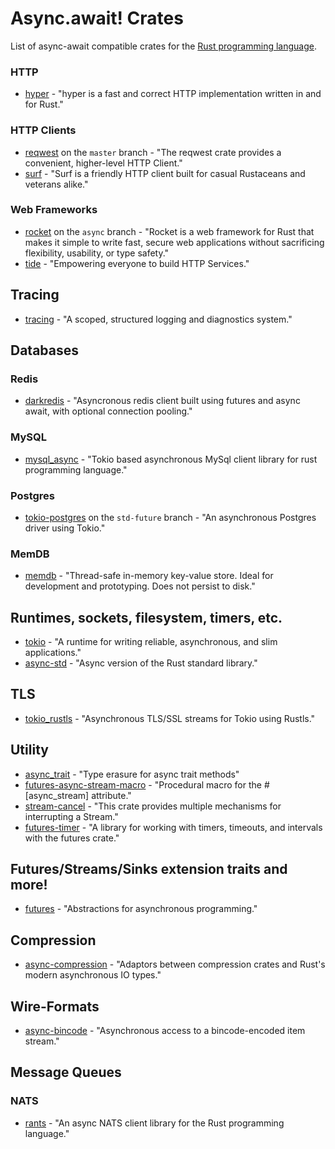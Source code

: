 # Async.await! Crates

List of async-await compatible crates for the [Rust programming language](https://www.rust-lang.org/).

### HTTP
- [hyper](https://docs.rs/hyper/latest) - "hyper is a fast and correct HTTP implementation written in and for Rust."

### HTTP Clients
- [reqwest](https://docs.rs/reqwest/latest) on the `master` branch - "The reqwest crate provides a convenient, higher-level HTTP Client."
- [surf](https://docs.rs/surf/latest) - "Surf is a friendly HTTP client built for casual Rustaceans and veterans alike."

### Web Frameworks
- [rocket](https://docs.rs/rocket/latest/) on the `async` branch - "Rocket is a web framework for Rust that makes it simple to write fast, secure web applications without sacrificing flexibility, usability, or type safety."
- [tide](https://docs.rs/tide/latest/) - "Empowering everyone to build HTTP Services."

## Tracing

- [tracing](https://docs.rs/tracing/latest/) - "A scoped, structured logging and diagnostics system."

## Databases

### Redis
- [darkredis](https://docs.rs/darkredis/latest) - "Asyncronous redis client built using futures and async await, with optional connection pooling."

### MySQL
- [mysql_async](https://docs.rs/mysql_async/latest) - "Tokio based asynchronous MySql client library for rust programming language."

### Postgres
- [tokio-postgres](https://docs.rs/tokio-postgres/latest) on the `std-future` branch - "An asynchronous Postgres driver using Tokio."

### MemDB
- [memdb](https://docs.rs/memdb/latest) - "Thread-safe in-memory key-value store. Ideal for development and prototyping. Does not persist to disk."

## Runtimes, sockets, filesystem, timers, etc.

- [tokio](https://docs.rs/tokio/latest) - "A runtime for writing reliable, asynchronous, and slim applications."
- [async-std](https://docs.rs/async-std/latest) - "Async version of the Rust standard library."

## TLS

- [tokio_rustls](https://docs.rs/tokio_rustls/latest) - "Asynchronous TLS/SSL streams for Tokio using Rustls."

## Utility

- [async_trait](https://docs.rs/async-trait/latest) - "Type erasure for async trait methods"
- [futures-async-stream-macro](https://docs.rs/futures-async-stream-macro/latest) - "Procedural macro for the #[async_stream] attribute."
- [stream-cancel](https://docs.rs/stream-cancel/latest) - "This crate provides multiple mechanisms for interrupting a Stream."
- [futures-timer](https://docs.rs/futures-timer/latest/) - "A library for working with timers, timeouts, and intervals with the futures crate."

## Futures/Streams/Sinks extension traits and more!

- [futures](https://rust-lang-nursery.github.io/futures-api-docs/0.3.0-alpha.18/futures/) - "Abstractions for asynchronous programming."

## Compression

- [async-compression](https://docs.rs/async-compression/latest) - "Adaptors between compression crates and Rust's modern asynchronous IO types."

## Wire-Formats

- [async-bincode](https://docs.rs/async-bincode/latest) - "Asynchronous access to a bincode-encoded item stream."

## Message Queues

### NATS

- [rants](https://docs.rs/crate/rants/latest) - "An async NATS client library for the Rust programming language."

